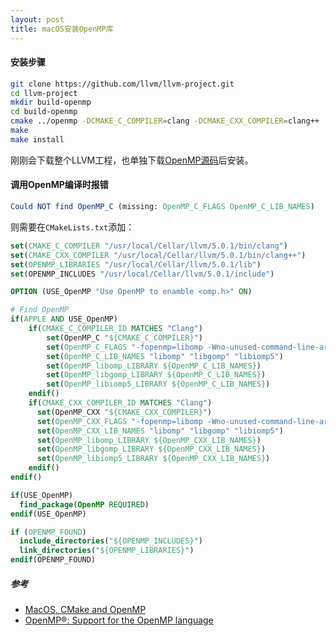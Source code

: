 ```yaml
---
layout: post
title: macOS安装OpenMP库
---
```


#### 安装步骤

```bash
git clone https://github.com/llvm/llvm-project.git
cd llvm-project
mkdir build-openmp
cd build-openmp
cmake ../openmp -DCMAKE_C_COMPILER=clang -DCMAKE_CXX_COMPILER=clang++
make
make install
```

刚刚会下载整个LLVM工程，也单独下载[OpenMP源码](https://github.com/matheecs/openmp)后安装。

#### 调用OpenMP编译时报错

```cmake
Could NOT find OpenMP_C (missing: OpenMP_C_FLAGS OpenMP_C_LIB_NAMES)
```

则需要在`CMakeLists.txt`添加：

```cmake
set(CMAKE_C_COMPILER "/usr/local/Cellar/llvm/5.0.1/bin/clang")
set(CMAKE_CXX_COMPILER "/usr/local/Cellar/llvm/5.0.1/bin/clang++")
set(OPENMP_LIBRARIES "/usr/local/Cellar/llvm/5.0.1/lib")
set(OPENMP_INCLUDES "/usr/local/Cellar/llvm/5.0.1/include")

OPTION (USE_OpenMP "Use OpenMP to enamble <omp.h>" ON)

# Find OpenMP
if(APPLE AND USE_OpenMP)
    if(CMAKE_C_COMPILER_ID MATCHES "Clang")
        set(OpenMP_C "${CMAKE_C_COMPILER}")
        set(OpenMP_C_FLAGS "-fopenmp=libomp -Wno-unused-command-line-argument")
        set(OpenMP_C_LIB_NAMES "libomp" "libgomp" "libiomp5")
        set(OpenMP_libomp_LIBRARY ${OpenMP_C_LIB_NAMES})
        set(OpenMP_libgomp_LIBRARY ${OpenMP_C_LIB_NAMES})
        set(OpenMP_libiomp5_LIBRARY ${OpenMP_C_LIB_NAMES})
    endif()
    if(CMAKE_CXX_COMPILER_ID MATCHES "Clang")
      set(OpenMP_CXX "${CMAKE_CXX_COMPILER}")
      set(OpenMP_CXX_FLAGS "-fopenmp=libomp -Wno-unused-command-line-argument")
      set(OpenMP_CXX_LIB_NAMES "libomp" "libgomp" "libiomp5")
      set(OpenMP_libomp_LIBRARY ${OpenMP_CXX_LIB_NAMES})
      set(OpenMP_libgomp_LIBRARY ${OpenMP_CXX_LIB_NAMES})
      set(OpenMP_libiomp5_LIBRARY ${OpenMP_CXX_LIB_NAMES})
    endif()
endif()

if(USE_OpenMP)
  find_package(OpenMP REQUIRED)
endif(USE_OpenMP)

if (OPENMP_FOUND)
  include_directories("${OPENMP_INCLUDES}")
  link_directories("${OPENMP_LIBRARIES}")
endif(OPENMP_FOUND)
```

##### 参考

- [MacOS, CMake and OpenMP](https://stackoverflow.com/questions/46414660/macos-cmake-and-openmp)
- [OpenMP®: Support for the OpenMP language](https://openmp.llvm.org)

